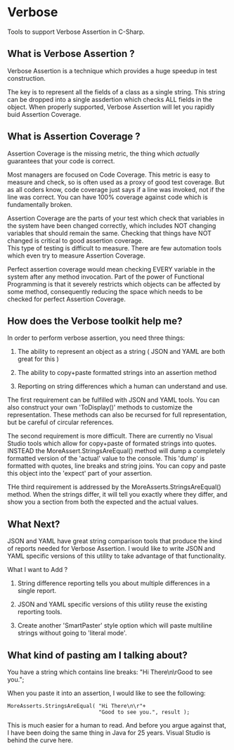 # Verbose
Tools to support Verbose Assertion in C-Sharp.


## What is Verbose Assertion ?

Verbose Assertion is a technique which provides a huge speedup in test construction.

The key is to represent all the fields of a class as a single string.  This string can 
be dropped into a single assdertion which checks ALL fields in the object. When properly 
supported, Verbose Assertion will let you rapidly buid Assertion Coverage.


## What is Assertion Coverage ?

Assertion Coverage is the missing metric, the thing which *actually* guarantees that your 
code is correct.  

Most managers are focused on Code Coverage.  This metric is easy to measure and check,
so is often used as a proxy of good test coverage.  But as all coders know, code coverage 
just says if a line was invoked, not if the line was correct.  You can have 100% coverage 
against code which is fundamentally broken.

Assertion Coverage are the parts of your test which check that variables in the system 
have been changed correctly, which includes NOT changing variables that should remain 
the same.  Checking that things have NOT changed is critical to good assertion coverage.  
This type of testing is difficult to measure.  There are few automation tools which even 
try to measure Assertion Coverage.  

Perfect assertion coverage would mean checking EVERY variable in the system after 
any method invocation.  Part of the power of Functional Programming is that it severely 
restricts which objects can be affected by some method, consequently reducing the space 
which needs to be checked for perfect Assertion Coverage.


## How does the Verbose toolkit help me?

In order to perform verbose assertion, you need three things:

1. The ability to represent an object as a string ( JSON and YAML are both great for this )

1. The ability to copy+paste formatted strings into an assertion method

1. Reporting on string differences which a human can understand and use.


The first requirement can be fulfilled with JSON and YAML tools.  You can also construct 
your own 'ToDisplay()' methods to customize the representation.  These methods can also 
be recursed for full representation, but be careful of circular references.

The second requirement is more difficult.  There are currently no Visual Studio tools which 
allow for copy+paste of formated strings into quotes.  INSTEAD the MoreAssert.StringsAreEqual() 
method will dump a completely formatted version of the 'actual' value to the console.
This 'dump' is formatted with quotes, line breaks and string joins.  You can copy and 
paste this object into the 'expect' part of your assertion.

THe third requirement is addressed by the MoreAsserts.StringsAreEqual() method.  When the 
strings differ, it will tell you exactly where they differ, and show you a section from both 
the expected and the actual values.


## What Next?

JSON and YAML have great string comparison tools that produce the kind of reports 
needed for Verbose Assertion.  I would like to write JSON and YAML specific 
versions of this utility to take advantage of that functionality.

What I want to Add ?

1. String difference reporting tells you about multiple differences in a single report.

1. JSON and YAML specific versions of this utility reuse the existing reporting tools.

1. Create another 'SmartPaster' style option which will paste multiline strings without going to 'literal mode'.


## What kind of pasting am I talking about?

You have a string which contains line breaks:  "Hi There\n\rGood to see you.";

When you paste it into an assertion, I would like to see the following:

    MoreAsserts.StringsAreEqual( "Hi There\n\r"+
                                 "Good to see you.", result );


This is much easier for a human to read.  And before you argue against that, I have been 
doing the same thing in Java for 25 years.  Visual Studio is behind the curve here.
